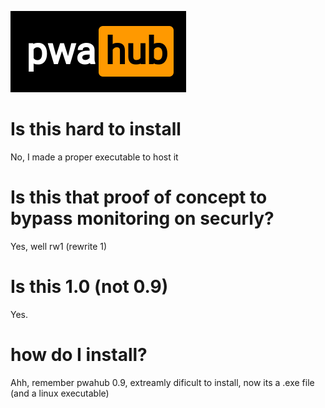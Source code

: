 ![PwaHub logo](mdassets/pwa-hub.png)
<br>
# Is this hard to install
No, I made a proper executable to host it
# Is this that proof of concept to bypass monitoring on securly?
Yes, well rw1 (rewrite 1)
# Is this 1.0 (not 0.9)
Yes.
# how do I install?
Ahh, remember pwahub 0.9, extreamly dificult to install, now its a .exe file (and a linux executable)
